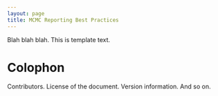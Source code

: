```yaml
---
layout: page
title: MCMC Reporting Best Practices
---
```


Blah blah blah. This is template text.

Colophon
========

Contributors. License of the document. Version information. And so on.
